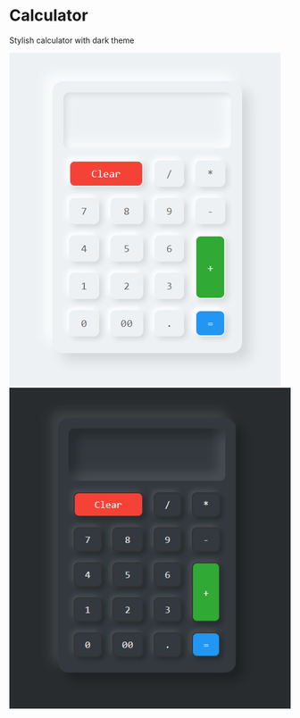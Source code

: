 # Calculator
Stylish calculator with dark theme

![IMAGE_DESCRIPTION](Examples/img1.png)
![IMAGE_DESCRIPTION](Examples/img2.png)
